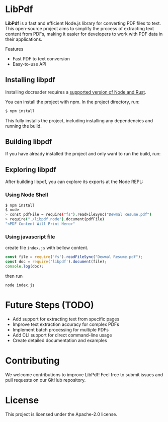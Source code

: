 # LibPdf

**LibPdf** is a fast and efficient Node.js library for converting PDF files to text. This open-source project aims to simplify the process of extracting text content from PDFs, making it easier for developers to work with PDF data in their applications.

Features
- Fast PDF to text conversion
- Easy-to-use API

## Installing libpdf

Installing docreader requires a [supported version of Node and Rust](https://github.com/neon-bindings/neon#platform-support).

You can install the project with npm. In the project directory, run:

```sh
$ npm install
```

This fully installs the project, including installing any dependencies and running the build.

## Building libpdf

If you have already installed the project and only want to run the build, run:


## Exploring libpdf

After building libpdf, you can explore its exports at the Node REPL:
### Using Node Shell
```sh
$ npm install
$ node
> const pdfFile = require("fs").readFileSync("Dewmal Resume.pdf")
> require("./libpdf.node").document(pdfFile)
"<PDF Content Will Print Here>"
```
### Using javascript file
create file `index.js` with bellow content.
```javascript
const file = require('fs').readFileSync("Dewmal Resume.pdf");
const doc = require('libpdf').document(file);
console.log(doc);
```
then run
```shell
node index.js
```

# Future Steps (TODO)
- Add support for extracting text from specific pages
- Improve text extraction accuracy for complex PDFs
- Implement batch processing for multiple PDFs
- Add CLI support for direct command-line usage
- Create detailed documentation and examples

# Contributing
We welcome contributions to improve LibPdf! Feel free to submit issues and pull requests on our GitHub repository.

# License
This project is licensed under the Apache-2.0 license.